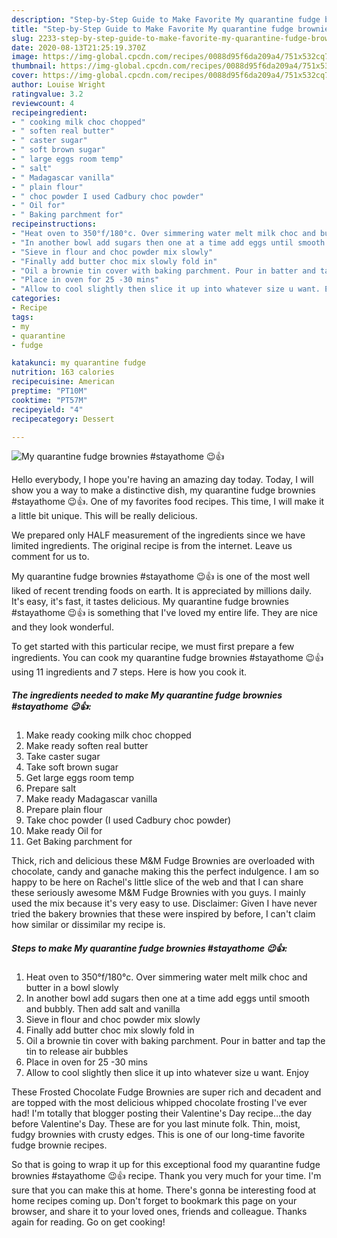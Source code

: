 ```yaml
---
description: "Step-by-Step Guide to Make Favorite My quarantine fudge brownies #stayathome 😉👍"
title: "Step-by-Step Guide to Make Favorite My quarantine fudge brownies #stayathome 😉👍"
slug: 2233-step-by-step-guide-to-make-favorite-my-quarantine-fudge-brownies-stayathome
date: 2020-08-13T21:25:19.370Z
image: https://img-global.cpcdn.com/recipes/0088d95f6da209a4/751x532cq70/my-quarantine-fudge-brownies-stayathome-😉👍-recipe-main-photo.jpg
thumbnail: https://img-global.cpcdn.com/recipes/0088d95f6da209a4/751x532cq70/my-quarantine-fudge-brownies-stayathome-😉👍-recipe-main-photo.jpg
cover: https://img-global.cpcdn.com/recipes/0088d95f6da209a4/751x532cq70/my-quarantine-fudge-brownies-stayathome-😉👍-recipe-main-photo.jpg
author: Louise Wright
ratingvalue: 3.2
reviewcount: 4
recipeingredient:
- " cooking milk choc chopped"
- " soften real butter"
- " caster sugar"
- " soft brown sugar"
- " large eggs room temp"
- " salt"
- " Madagascar vanilla"
- " plain flour"
- " choc powder I used Cadbury choc powder"
- " Oil for"
- " Baking parchment for"
recipeinstructions:
- "Heat oven to 350°f/180°c. Over simmering water melt milk choc and butter in a bowl slowly"
- "In another bowl add sugars then one at a time add eggs until smooth and bubbly. Then add salt and vanilla"
- "Sieve in flour and choc powder mix slowly"
- "Finally add butter choc mix slowly fold in"
- "Oil a brownie tin cover with baking parchment. Pour in batter and tap the tin to release air bubbles"
- "Place in oven for 25 -30 mins"
- "Allow to cool slightly then slice it up into whatever size u want. Enjoy"
categories:
- Recipe
tags:
- my
- quarantine
- fudge

katakunci: my quarantine fudge 
nutrition: 163 calories
recipecuisine: American
preptime: "PT10M"
cooktime: "PT57M"
recipeyield: "4"
recipecategory: Dessert

---
```



![My quarantine fudge brownies #stayathome 😉👍](https://img-global.cpcdn.com/recipes/0088d95f6da209a4/751x532cq70/my-quarantine-fudge-brownies-stayathome-😉👍-recipe-main-photo.jpg)

Hello everybody, I hope you're having an amazing day today. Today, I will show you a way to make a distinctive dish, my quarantine fudge brownies #stayathome 😉👍. One of my favorites food recipes. This time, I will make it a little bit unique. This will be really delicious.

We prepared only HALF measurement of the ingredients since we have limited ingredients. The original recipe is from the internet. Leave us comment for us to.

My quarantine fudge brownies #stayathome 😉👍 is one of the most well liked of recent trending foods on earth. It is appreciated by millions daily. It's easy, it's fast, it tastes delicious. My quarantine fudge brownies #stayathome 😉👍 is something that I've loved my entire life. They are nice and they look wonderful.


To get started with this particular recipe, we must first prepare a few ingredients. You can cook my quarantine fudge brownies #stayathome 😉👍 using 11 ingredients and 7 steps. Here is how you cook it.

<!--inarticleads1-->

##### The ingredients needed to make My quarantine fudge brownies #stayathome 😉👍:

1. Make ready  cooking milk choc chopped
1. Make ready  soften real butter
1. Take  caster sugar
1. Take  soft brown sugar
1. Get  large eggs room temp
1. Prepare  salt
1. Make ready  Madagascar vanilla
1. Prepare  plain flour
1. Take  choc powder (I used Cadbury choc powder)
1. Make ready  Oil for
1. Get  Baking parchment for


Thick, rich and delicious these M&amp;M Fudge Brownies are overloaded with chocolate, candy and ganache making this the perfect indulgence. I am so happy to be here on Rachel&#39;s little slice of the web and that I can share these seriously awesome M&amp;M Fudge Brownies with you guys. I mainly used the mix because it&#39;s very easy to use. Disclaimer: Given I have never tried the bakery brownies that these were inspired by before, I can&#39;t claim how similar or dissimilar my recipe is. 

<!--inarticleads2-->

##### Steps to make My quarantine fudge brownies #stayathome 😉👍:

1. Heat oven to 350°f/180°c. Over simmering water melt milk choc and butter in a bowl slowly
1. In another bowl add sugars then one at a time add eggs until smooth and bubbly. Then add salt and vanilla
1. Sieve in flour and choc powder mix slowly
1. Finally add butter choc mix slowly fold in
1. Oil a brownie tin cover with baking parchment. Pour in batter and tap the tin to release air bubbles
1. Place in oven for 25 -30 mins
1. Allow to cool slightly then slice it up into whatever size u want. Enjoy


These Frosted Chocolate Fudge Brownies are super rich and decadent and are topped with the most delicious whipped chocolate frosting I&#39;ve ever had! I&#39;m totally that blogger posting their Valentine&#39;s Day recipe…the day before Valentine&#39;s Day. These are for you last minute folk. Thin, moist, fudgy brownies with crusty edges. This is one of our long-time favorite fudge brownie recipes. 

So that is going to wrap it up for this exceptional food my quarantine fudge brownies #stayathome 😉👍 recipe. Thank you very much for your time. I'm sure that you can make this at home. There's gonna be interesting food at home recipes coming up. Don't forget to bookmark this page on your browser, and share it to your loved ones, friends and colleague. Thanks again for reading. Go on get cooking!
